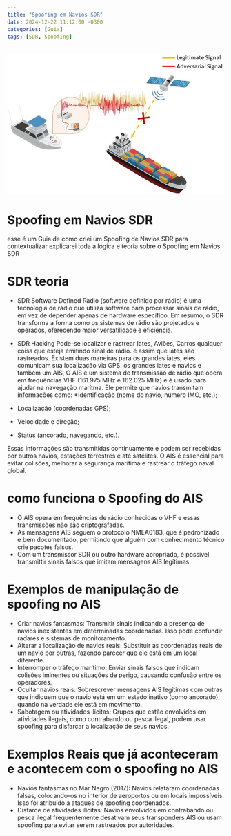```yaml
---
title: "Spoofing em Navios SDR"
date: 2024-12-22 11:12:00 -0300
categories: [Guia]
tags: [SDR, Spoofing]
---
```


![imagem](https://github.com/Mach1nee/Mach1nee.github.io/blob/main/imagens/Logic-of-jamming-and-spoofing-attacks-against-vessels.png)

# Spoofing em Navios SDR

esse é um Guia de como criei um Spoofing de Navios SDR
para contextualizar explicarei toda a lógica e teoria sobre o Spoofing em Navios SDR

# SDR teoria
* SDR Software Defined Radio (software definido por rádio)
é uma tecnologia de rádio que utiliza software para processar sinais de rádio,
em vez de depender apenas de hardware específico. Em resumo, o SDR transforma a forma
como os sistemas de rádio são projetados e operados, oferecendo maior versatilidade e eficiência.

* SDR Hacking
  Pode-se localizar e rastrear Iates, Aviões, Carros qualquer coisa que esteja emitindo sinal de rádio.
  é assim que iates são rastreados. Existem duas maneiras para os grandes iates, eles comunicam sua localização via GPS. os grandes iates e navios e também um AIS, O AIS é um sistema de transmissão de rádio que opera em frequências VHF (161.975 MHz e 162.025 MHz) e é usado para ajudar na navegação marítma. Ele permite que navios transmitam informações como:
*Identificação (nome do navio, número IMO, etc.);
* Localização (coordenadas GPS);
* Velocidade e direção;
* Status (ancorado, navegando, etc.).

Essas informações são transmitidas continuamente e podem ser recebidas por outros navios, estações terrestres e até satélites. O AIS é essencial para evitar colisões, melhorar a segurança marítima e rastrear o tráfego naval global. 

# como funciona o Spoofing do AIS
* O AIS opera em frequências de rádio conhecidas o VHF e essas
  transmissões não são criptografadas.
* As mensagens AIS seguem o protocolo NMEA0183, que é padronizado e bem documentado, permitindo que alguém com conhecimento técnico crie pacotes falsos.
* Com um transmissor SDR ou outro hardware apropriado, é possível transmittir sinais falsos que imitam mensagens AIS legítimas.

# Exemplos de manipulação de spoofing no AIS
* Criar navios fantasmas:
Transmitir sinais indicando a presença de navios inexistentes em determinadas coordenadas. Isso pode confundir radares e sistemas de monitoramento.
* Alterar a localização de navios reais:
Substituir as coordenadas reais de um navio por outras, fazendo parecer que ele está em um local diferente.
* Interromper o tráfego marítimo:
Enviar sinais falsos que indicam colisões iminentes ou situações de perigo, causando confusão entre os operadores.
* Ocultar navios reais:
Sobrescrever mensagens AIS legítimas com outras que indiquem que o navio está em um estado inativo (como ancorado), quando na verdade ele está em movimento.
* Sabotagem ou atividades ilícitas:
Grupos que estão envolvidos em atividades ilegais, como contrabando ou pesca ilegal, podem usar spoofing para disfarçar a localização de seus navios.

# Exemplos Reais que já aconteceram e acontecem com o spoofing no AIS
* Navios fantasmas no Mar Negro (2017):
Navios relataram coordenadas falsas, colocando-os no interior de aeroportos ou em locais impossíveis. Isso foi atribuído a ataques de spoofing coordenados.
* Disfarce de atividades ilícitas:
Navios envolvidos em contrabando ou pesca ilegal frequentemente desativam seus transponders AIS ou usam spoofing para evitar serem rastreados por autoridades.
